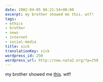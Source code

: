 ```yaml
---
date: 2002-04-05 06:21:54+00:00
excerpt: my brother showed me this. wtf!
tags:
- ethics
- brother
- news
- internet
- social-media
title: sick
translationKey: sick
wordpress_id: 250
wordpress_url: http://new.nata2.org/?p=250
---
```


my brother showed me <a href="http://www.nppa.org/bestofpj/ethics.htm">this</a>. wtf!